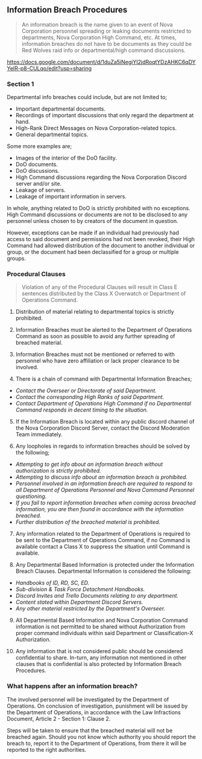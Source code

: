 ## Information Breach Procedures
> An information breach is the name given to an event of Nova Corporation personnel spreading or leaking documents restricted to departments, Nova Corporation High Command, etc. At times, information breaches do not have to be documents as they could be Red Wolves raid info or departmental/high command discussions.

https://docs.google.com/document/d/1duZa5iNegiYI2jdRoqtYDzAHKC6qDYYeIR-p8-CULqo/edit?usp=sharing

### Section 1
Departmental info breaches could include, but are not limited to;
* Important departmental documents.
* Recordings of important discussions that only regard the department at hand.
* High-Rank Direct Messages on Nova Corporation-related topics.
* General departmental topics.

Some more examples are;
* Images of the interior of the DoO facility.
* DoO documents.
* DoO discussions.
* High Command discussions regarding the Nova Corporation Discord server and/or site.
* Leakage of servers.
* Leakage of important information in servers.

In whole, anything related to DoO is strictly prohibited with no exceptions. High Command discussions or documents are not to be disclosed to any personnel unless chosen to by creators of the document in question.

However, exceptions can be made if an individual had previously had access to said document and permissions had not been revoked, their High Command had allowed distribution of the document to another individual or group, or the document had been declassified for a group or multiple groups.


### Procedural Clauses
> Violation of any of the Procedural Clauses will result in Class E sentences distributed by the Class X Overwatch or Department of Operations Command.

1) Distribution of material relating to departmental topics is strictly prohibited.

2) Information Breaches must be alerted to the Department of Operations Command as soon as possible to avoid any further spreading of breached material.

3) Information Breaches must not be mentioned or referred to with personnel who have zero affiliation or lack proper clearance to be involved.

4) There is a chain of command with Departmental Information Breaches;
* *Contact the Overseer or Directorate of said Department.*
* *Contact the corresponding High Ranks of said Department.*
* *Contact Department of Operations High Command if no Departmental Command responds in decent timing to the situation.*

5) If the Information Breach is located within any public discord channel of the Nova Corporation Discord Server, contact the Discord Moderation Team immediately.

6) Any loopholes in regards to information breaches should be solved by the following;
* *Attempting to get info about an information breach without authorization is strictly prohibited.*
* *Attempting to discuss info about an information breach is prohibited.*
* *Personnel involved in an information breach are required to respond to all Department of Operations Personnel and Nova Command Personnel questioning.*
* *If you fail to report information breaches when coming across breached information, you are then found in accordance with the information breached.*
* *Further distribution of the breached material is prohibited.*

7) Any information related to the Department of Operations is required to be sent to the Department of Operations Command, if no Command is available contact a Class X to suppress the situation until Command is available.

8) Any Departmental Based Information is protected under the Information Breach Clauses. Departmental Information is considered the following:
* *Handbooks of ID, RD, SC, ED.*
* *Sub-division & Task Force Detachment Handbooks.*
* *Discord Invites and Trello Documents relating to any department.*
* *Content stated within Department Discord Servers.*
* *Any other material restricted by the Department's Overseer.*

9) All Departmental Based Information and Nova Corporation Command information is not permitted to be shared without Authorization from proper command individuals within said Department or Classification-X Authorization.

10) Any information that is not considered public should be considered confidential to share. In-turn, any information not mentioned in other clauses that is confidential is also protected by Information Breach Procedures.


### What happens after an information breach?
The involved personnel will be investigated by the Department of Operations. On conclusion of investigation, punishment will be issued by the Department of Operations, in accordance with the Law Infractions Document, Article 2 - Section 1: Clause 2.

Steps will be taken to ensure that the breached material will not be breached again.
Should you not know which authority you should report the breach to, report it to the Department of Operations, from there it will be reported to the right authorities.
